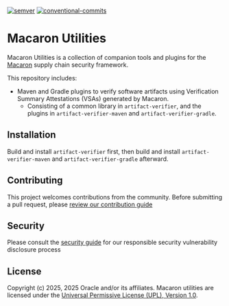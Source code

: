[![semver](https://img.shields.io/badge/semantic%20versioning-2.0.0-yellow)](https://semver.org/) [![conventional-commits](https://img.shields.io/badge/conventional%20commits-1.0.0-yellow)](https://www.conventionalcommits.org/en/v1.0.0/)


# Macaron Utilities

Macaron Utilities is a collection of companion tools and plugins for the [Macaron](https://github.com/oracle/macaron) supply chain security framework.  

This repository includes:
- Maven and Gradle plugins to verify software artifacts using Verification Summary Attestations (VSAs) generated by Macaron.
  - Consisting of a common library in `artifact-verifier`, and the plugins in `artifact-verifier-maven` and `artifact-verifier-gradle`.

## Installation

Build and install `artifact-verifier` first, then build and install `artifact-verifier-maven` and `artifact-verifier-gradle` afterward.

## Contributing

This project welcomes contributions from the community. Before submitting a pull request, please [review our contribution guide](./CONTRIBUTING.md)

## Security

Please consult the [security guide](./SECURITY.md) for our responsible security vulnerability disclosure process

## License

Copyright (c) 2025, 2025 Oracle and/or its affiliates.
Macaron utilities are licensed under the [Universal Permissive License (UPL), Version 1.0](./LICENSE.txt).
